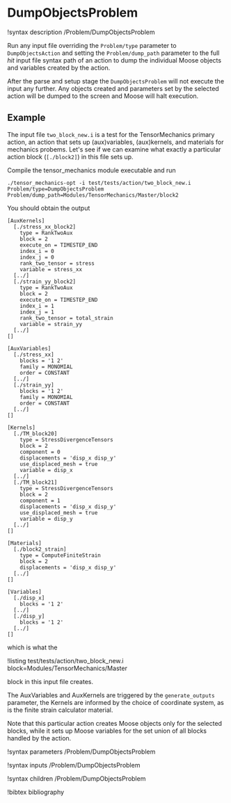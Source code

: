 # DumpObjectsProblem

!syntax description /Problem/DumpObjectsProblem

Run any input file overriding the `Problem/type` parameter to `DumpObjectsAction` and 
setting the `Problem/dump_path` parameter to the full _hit_ input file syntax path of an 
action to dump the individual Moose objects and variables created by the action.

After the parse and setup stage the `DumpObjectsProblem` will not execute the input any
further. Any objects created and parameters set by the selected action will be dumped to 
the screen and Moose will halt execution.

## Example

The input file `two_block_new.i` is a test for the TensorMechanics primary action, an action 
that sets up (aux)variables, (aux)kernels, and materials for mechanics probems. Let's
see if we can examine what exactly a particular action block (`[./block2]`) in this file sets 
up.

Compile the tensor_mechanics module executable and run

```
./tensor_mechanics-opt -i test/tests/action/two_block_new.i Problem/type=DumpObjectsProblem Problem/dump_path=Modules/TensorMechanics/Master/block2
```

You should obtain the output

```
[AuxKernels]
  [./stress_xx_block2]
    type = RankTwoAux
    block = 2
    execute_on = TIMESTEP_END
    index_i = 0
    index_j = 0
    rank_two_tensor = stress
    variable = stress_xx
  [../]
  [./strain_yy_block2]
    type = RankTwoAux
    block = 2
    execute_on = TIMESTEP_END
    index_i = 1
    index_j = 1
    rank_two_tensor = total_strain
    variable = strain_yy
  [../]
[]

[AuxVariables]
  [./stress_xx]
    blocks = '1 2'
    family = MONOMIAL
    order = CONSTANT
  [../]
  [./strain_yy]
    blocks = '1 2'
    family = MONOMIAL
    order = CONSTANT
  [../]
[]

[Kernels]
  [./TM_block20]
    type = StressDivergenceTensors
    block = 2
    component = 0
    displacements = 'disp_x disp_y'
    use_displaced_mesh = true
    variable = disp_x
  [../]
  [./TM_block21]
    type = StressDivergenceTensors
    block = 2
    component = 1
    displacements = 'disp_x disp_y'
    use_displaced_mesh = true
    variable = disp_y
  [../]
[]

[Materials]
  [./block2_strain]
    type = ComputeFiniteStrain
    block = 2
    displacements = 'disp_x disp_y'
  [../]
[]

[Variables]
  [./disp_x]
    blocks = '1 2'
  [../]
  [./disp_y]
    blocks = '1 2'
  [../]
[]
```

which is what the

!listing test/tests/action/two_block_new.i block=Modules/TensorMechanics/Master

block in this input file creates.

The AuxVariables and AuxKernels are triggered by the `generate_outputs` parameter, the Kernels
are informed by the choice of coordinate system, as is the finite strain calculator material.

Note that this particular action creates Moose objects only for the selected blocks, while it sets up
Moose variables for the set union of all blocks handled by the action.

!syntax parameters /Problem/DumpObjectsProblem

!syntax inputs /Problem/DumpObjectsProblem

!syntax children /Problem/DumpObjectsProblem

!bibtex bibliography
